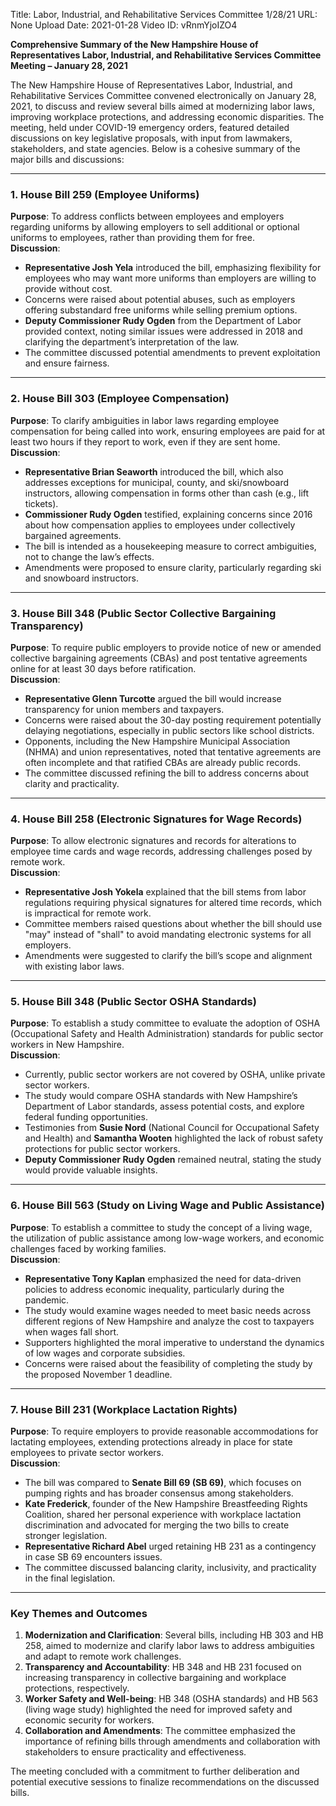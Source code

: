 Title: Labor, Industrial, and Rehabilitative Services Committee  1/28/21
URL: None
Upload Date: 2021-01-28
Video ID: vRnmYjoIZO4

**Comprehensive Summary of the New Hampshire House of Representatives Labor, Industrial, and Rehabilitative Services Committee Meeting – January 28, 2021**

The New Hampshire House of Representatives Labor, Industrial, and Rehabilitative Services Committee convened electronically on January 28, 2021, to discuss and review several bills aimed at modernizing labor laws, improving workplace protections, and addressing economic disparities. The meeting, held under COVID-19 emergency orders, featured detailed discussions on key legislative proposals, with input from lawmakers, stakeholders, and state agencies. Below is a cohesive summary of the major bills and discussions:

---

### **1. House Bill 259 (Employee Uniforms)**
**Purpose**: To address conflicts between employees and employers regarding uniforms by allowing employers to sell additional or optional uniforms to employees, rather than providing them for free.  
**Discussion**:  
- **Representative Josh Yela** introduced the bill, emphasizing flexibility for employees who may want more uniforms than employers are willing to provide without cost.  
- Concerns were raised about potential abuses, such as employers offering substandard free uniforms while selling premium options.  
- **Deputy Commissioner Rudy Ogden** from the Department of Labor provided context, noting similar issues were addressed in 2018 and clarifying the department’s interpretation of the law.  
- The committee discussed potential amendments to prevent exploitation and ensure fairness.

---

### **2. House Bill 303 (Employee Compensation)**
**Purpose**: To clarify ambiguities in labor laws regarding employee compensation for being called into work, ensuring employees are paid for at least two hours if they report to work, even if they are sent home.  
**Discussion**:  
- **Representative Brian Seaworth** introduced the bill, which also addresses exceptions for municipal, county, and ski/snowboard instructors, allowing compensation in forms other than cash (e.g., lift tickets).  
- **Commissioner Rudy Ogden** testified, explaining concerns since 2016 about how compensation applies to employees under collectively bargained agreements.  
- The bill is intended as a housekeeping measure to correct ambiguities, not to change the law’s effects.  
- Amendments were proposed to ensure clarity, particularly regarding ski and snowboard instructors.

---

### **3. House Bill 348 (Public Sector Collective Bargaining Transparency)**
**Purpose**: To require public employers to provide notice of new or amended collective bargaining agreements (CBAs) and post tentative agreements online for at least 30 days before ratification.  
**Discussion**:  
- **Representative Glenn Turcotte** argued the bill would increase transparency for union members and taxpayers.  
- Concerns were raised about the 30-day posting requirement potentially delaying negotiations, especially in public sectors like school districts.  
- Opponents, including the New Hampshire Municipal Association (NHMA) and union representatives, noted that tentative agreements are often incomplete and that ratified CBAs are already public records.  
- The committee discussed refining the bill to address concerns about clarity and practicality.

---

### **4. House Bill 258 (Electronic Signatures for Wage Records)**
**Purpose**: To allow electronic signatures and records for alterations to employee time cards and wage records, addressing challenges posed by remote work.  
**Discussion**:  
- **Representative Josh Yokela** explained that the bill stems from labor regulations requiring physical signatures for altered time records, which is impractical for remote work.  
- Committee members raised questions about whether the bill should use "may" instead of "shall" to avoid mandating electronic systems for all employers.  
- Amendments were suggested to clarify the bill’s scope and alignment with existing labor laws.

---

### **5. House Bill 348 (Public Sector OSHA Standards)**
**Purpose**: To establish a study committee to evaluate the adoption of OSHA (Occupational Safety and Health Administration) standards for public sector workers in New Hampshire.  
**Discussion**:  
- Currently, public sector workers are not covered by OSHA, unlike private sector workers.  
- The study would compare OSHA standards with New Hampshire’s Department of Labor standards, assess potential costs, and explore federal funding opportunities.  
- Testimonies from **Susie Nord** (National Council for Occupational Safety and Health) and **Samantha Wooten** highlighted the lack of robust safety protections for public sector workers.  
- **Deputy Commissioner Rudy Ogden** remained neutral, stating the study would provide valuable insights.

---

### **6. House Bill 563 (Study on Living Wage and Public Assistance)**
**Purpose**: To establish a committee to study the concept of a living wage, the utilization of public assistance among low-wage workers, and economic challenges faced by working families.  
**Discussion**:  
- **Representative Tony Kaplan** emphasized the need for data-driven policies to address economic inequality, particularly during the pandemic.  
- The study would examine wages needed to meet basic needs across different regions of New Hampshire and analyze the cost to taxpayers when wages fall short.  
- Supporters highlighted the moral imperative to understand the dynamics of low wages and corporate subsidies.  
- Concerns were raised about the feasibility of completing the study by the proposed November 1 deadline.

---

### **7. House Bill 231 (Workplace Lactation Rights)**
**Purpose**: To require employers to provide reasonable accommodations for lactating employees, extending protections already in place for state employees to private sector workers.  
**Discussion**:  
- The bill was compared to **Senate Bill 69 (SB 69)**, which focuses on pumping rights and has broader consensus among stakeholders.  
- **Kate Frederick**, founder of the New Hampshire Breastfeeding Rights Coalition, shared her personal experience with workplace lactation discrimination and advocated for merging the two bills to create stronger legislation.  
- **Representative Richard Abel** urged retaining HB 231 as a contingency in case SB 69 encounters issues.  
- The committee discussed balancing clarity, inclusivity, and practicality in the final legislation.

---

### **Key Themes and Outcomes**
1. **Modernization and Clarification**: Several bills, including HB 303 and HB 258, aimed to modernize and clarify labor laws to address ambiguities and adapt to remote work challenges.  
2. **Transparency and Accountability**: HB 348 and HB 231 focused on increasing transparency in collective bargaining and workplace protections, respectively.  
3. **Worker Safety and Well-being**: HB 348 (OSHA standards) and HB 563 (living wage study) highlighted the need for improved safety and economic security for workers.  
4. **Collaboration and Amendments**: The committee emphasized the importance of refining bills through amendments and collaboration with stakeholders to ensure practicality and effectiveness.  

The meeting concluded with a commitment to further deliberation and potential executive sessions to finalize recommendations on the discussed bills.